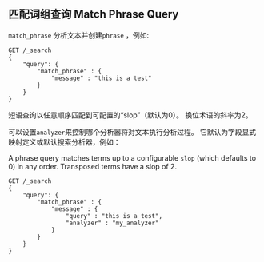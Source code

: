## 匹配词组查询 Match Phrase Query

 `match_phrase` 分析文本并创建`phrase` ，例如:
    
    
    GET /_search
    {
        "query": {
            "match_phrase" : {
                "message" : "this is a test"
            }
        }
    }

短语查询以任意顺序匹配到可配置的“slop”（默认为0）。 换位术语的斜率为2。

可以设置`analyzer`来控制哪个分析器将对文本执行分析过程。 它默认为字段显式映射定义或默认搜索分析器，例如：

A phrase query matches terms up to a configurable `slop` (which defaults to 0) in any order. Transposed terms have a slop of 2.

    
    
    GET /_search
    {
        "query": {
            "match_phrase" : {
                "message" : {
                    "query" : "this is a test",
                    "analyzer" : "my_analyzer"
                }
            }
        }
    }
